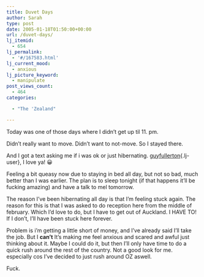 ```yaml
---
title: Duvet Days
author: Sarah
type: post
date: 2005-01-18T01:50:00+00:00
url: /duvet-days/
lj_itemid:
  - 654
lj_permalink:
  - '#/167583.html'
lj_current_mood:
  - anxious
lj_picture_keyword:
  - manipulate
post_views_count:
  - 464
categories:

  - "The 'Zealand"

---
```

Today was one of those days where I didn&#8217;t get up til 11. pm.
  
Didn&#8217;t really want to move. Didn&#8217;t want to not-move. So I stayed there.
  
And I got a text asking me if i was ok or just hibernating. [guyfullerton][1]{.lj-user}, I love ya! 😀

Feeling a bit queasy now due to staying in bed all day, but not so bad, much better than I was earlier. The plan is to sleep tonight (if that happens it&#8217;ll be fucking amazing) and have a talk to mel tomorrow.

The reason I&#8217;ve been hibernating all day is that I&#8217;m feeling stuck again. The reason for this is that I was asked to do reception here from the middle of february. Which I&#8217;d love to do, but I have to get out of Auckland. I HAVE TO! If I don&#8217;t, I&#8217;ll have been stuck here forever.
  
Problem is i&#8217;m getting a little short of money, and I&#8217;ve already said I&#8217;ll take the job. But I **can&#8217;t** It&#8217;s making me feel anxious and scared and awful just thinking about it. Maybe I could do it, but then I&#8217;ll only have time to do a quick rush around the rest of the country. Not a good look for me. especially cos I&#8217;ve decided to just rush around OZ aswell.

Fuck.

 [1]: http://guyfullerton.livejournal.com/